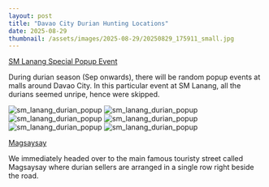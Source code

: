 ```yaml
---
layout: post
title: "Davao City Durian Hunting Locations"
date: 2025-08-29
thumbnail: /assets/images/2025-08-29/20250829_175911_small.jpg
---
```


<u>SM Lanang Special Popup Event</u>

During durian season (Sep onwards), there will be random popup events at malls around Davao City. In this particular event at SM Lanang, all the durians seemed unripe, hence were skipped.

<img src="/assets/images/2025-08-29/20250829_175911_small.jpg" alt="sm_lanang_durian_popup">
<img src="/assets/images/2025-08-29/20250829_175951_small.jpg" alt="sm_lanang_durian_popup">
<img src="/assets/images/2025-08-29/20250829_180124_small.jpg" alt="sm_lanang_durian_popup">
<img src="/assets/images/2025-08-29/20250829_175945_small.jpg" alt="sm_lanang_durian_popup">
<img src="/assets/images/2025-08-29/20250829_180054_small.jpg" alt="sm_lanang_durian_popup">
<img src="/assets/images/2025-08-29/20250829_180421_small.jpg" alt="sm_lanang_durian_popup">

<u>Magsaysay</u>

We immediately headed over to the main famous touristy street called Magsaysay where durian sellers are arranged in a single row right beside the road.

